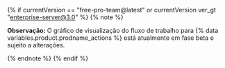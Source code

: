 {% if currentVersion == "free-pro-team@latest" or currentVersion ver_gt "enterprise-server@3.0" %}
{% note %}

**Observação:** O gráfico de visualização do fluxo de trabalho para {% data variables.product.prodname_actions %} está atualmente em fase beta e sujeito a alterações.

{% endnote %}
{% endif %}
